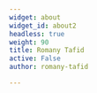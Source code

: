 ```yaml
---
widget: about
widget_id: about2
headless: true
weight: 90
title: Romany Tafid
active: False
author: romany-tafid

---
```

